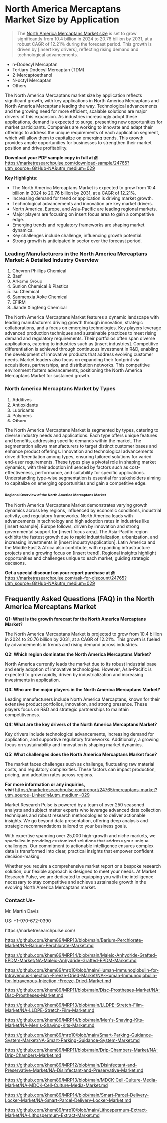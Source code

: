 <h1>North America Mercaptans Market&nbsp;Size by Application</h1><blockquote><p>The <a href="https://marketresearchpulse.com/download-sample/24765?utm_source=GitHub-NA&amp;utm_medium=029">North America Mercaptans Market size</a> is set to grow significantly from 10.4 billion in 2024 to 20.76 billion by 2031, at a robust CAGR of 12.21% during the forecast period. This growth is driven by [insert key drivers], reflecting rising demand and technological advancements.</p></blockquote><ul><li>n-Dodecyl Mercaptan<li> Tertiary Dodecyl Mercaptan (TDM)<li> 2-Mercaptoethanol<li> N-octyl Mercaptan<li> Others</li></ul><p>The North America Mercaptans market size by application reflects significant growth, with key applications in North America Mercaptans and North America Mercaptans leading the way. Technological advancements and the growing need for more efficient, scalable solutions are major drivers of this expansion. As industries increasingly adopt these applications, demand is expected to surge, presenting new opportunities for market participants. Companies are working to innovate and adapt their offerings to address the unique requirements of each application segment, which will allow them to capitalize on emerging trends. This growth provides ample opportunities for businesses to strengthen their market position and drive profitability.</p><p><strong>Download your PDF sample copy in full at @ </strong><a href="https://marketresearchpulse.com/download-sample/24765?utm_source=GitHub-NA&amp;utm_medium=029">https://marketresearchpulse.com/download-sample/24765?utm_source=GitHub-NA&amp;utm_medium=029</a></p><p><strong>Key Highlights: </strong></p><ul><li>The North America Mercaptans Market is expected to grow from 10.4 billion in 2024 to 20.76 billion by 2031, at a CAGR of 12.21%.</li><li>Increasing demand for trend or application is driving market growth.</li><li>Technological advancements and innovation are key market drivers.</li><li>North America, Europe, and Asia-Pacific are leading regional markets.</li><li>Major players are focusing on insert focus area to gain a competitive edge.</li><li>Emerging trends and regulatory frameworks are shaping market dynamics.</li><li>Key challenges include challenge, influencing growth potential.</li><li>Strong growth is anticipated in sector over the forecast period.</li></ul><h3>Leading Manufacturers in the North America Mercaptans Market: A Detailed Industry Overview</h3><ol><li>Chevron Phillips Chemical</li><li>Basf</li><li>Arkema Group</li><li>Sunion Chemical & Plastics</li><li>Isu Chemical</li><li>Sanmenxia Aoke Chemical</li><li>EFIRM</li><li>Jiande Xingfeng Chemical</li></ol><div class="flex max-w-full flex-col flex-grow"><div class="min-h-8 text-message flex w-full flex-col items-end gap-2 whitespace-normal break-words [.text-message+&amp;]:mt-5" dir="auto" data-message-author-role="assistant" data-message-id="fd8432e4-4910-450d-b182-61b7bfb0a01f" data-message-model-slug="gpt-4o"><div class="flex w-full flex-col gap-1 empty:hidden first:pt-[3px]"><div class="markdown prose w-full break-words dark:prose-invert light"><p>The North America Mercaptans Market features a dynamic landscape with leading manufacturers driving growth through innovation, strategic collaborations, and a focus on emerging technologies. Key players leverage advanced production techniques and sustainable practices to meet rising demand and regulatory requirements. Their portfolios often span diverse applications, catering to industries such as [insert industries]. Competitive differentiation is achieved through continuous investment in R&amp;D, enabling the development of innovative products that address evolving customer needs. Market leaders also focus on expanding their footprint via acquisitions, partnerships, and distribution networks. This competitive environment fosters advancements, positioning the North America Mercaptans Market for sustained growth.</p></div></div></div></div><h3>North America Mercaptans Market by Types</h3><ol><li>Additives<li> Antioxidants<li> Lubricants<li> Polymers<li> Others</li></ol><div class="flex max-w-full flex-col flex-grow"><div class="min-h-8 text-message flex w-full flex-col items-end gap-2 whitespace-normal break-words [.text-message+&amp;]:mt-5" dir="auto" data-message-author-role="assistant" data-message-id="084470be-0bb7-4664-bddf-5156b4f41249" data-message-model-slug="gpt-4o-mini"><div class="flex w-full flex-col gap-1 empty:hidden first:pt-[3px]"><div class="markdown prose w-full break-words dark:prose-invert light"><p>The North America Mercaptans Market is segmented by types, catering to diverse industry needs and applications. Each type offers unique features and benefits, addressing specific demands within the market. The segmentation allows manufacturers to target distinct customer bases and enhance product offerings. Innovation and technological advancements drive differentiation among types, ensuring tailored solutions for varied end-user requirements. These types play a pivotal role in shaping market dynamics, with their adoption influenced by factors such as cost-effectiveness, performance, and suitability for specific applications. Understanding type-wise segmentation is essential for stakeholders aiming to capitalize on emerging opportunities and gain a competitive edge.</p></div></div></div></div><h3><span style="font-size: 11px;">Regional Overview of the North America Mercaptans Market</span></h3><div class="flex max-w-full flex-col flex-grow"><div class="min-h-8 text-message flex w-full flex-col items-end gap-2 whitespace-normal break-words [.text-message+&amp;]:mt-5" dir="auto" data-message-author-role="assistant" data-message-id="e9038762-ce64-4e30-91c9-9bd413514231" data-message-model-slug="gpt-4o-mini"><div class="flex w-full flex-col gap-1 empty:hidden first:pt-[3px]"><div class="markdown prose w-full break-words dark:prose-invert light"><p>The North America Mercaptans Market demonstrates varying growth dynamics across key regions, influenced by economic conditions, industrial activity, and regulatory frameworks. North America leads with advancements in technology and high adoption rates in industries like [insert example]. Europe follows, driven by innovation and strong governmental support for [insert focus area]. The Asia-Pacific region exhibits the fastest growth due to rapid industrialization, urbanization, and increasing investments in [insert industry/application]. Latin America and the Middle East &amp; Africa also contribute, with expanding infrastructure projects and a growing focus on [insert trend]. Regional insights highlight opportunities and challenges unique to each market, guiding strategic decisions.</p></div></div></div></div><p><strong>Get a special discount on your report purchase at @ </strong><a href="https://marketresearchpulse.com/ask-for-discount/24765?utm_source=GitHub-NA&amp;utm_medium=029">https://marketresearchpulse.com/ask-for-discount/24765?utm_source=GitHub-NA&amp;utm_medium=029</a></p><h2>Frequently Asked Questions (FAQ) in the North America Mercaptans Market</h2><p><strong>Q1: What is the growth forecast for the North America Mercaptans Market?</strong></p><p>The North America Mercaptans Market is projected to grow from 10.4 billion in 2024 to 20.76 billion by 2031, at a CAGR of 12.21%. This growth is fueled by advancements in trends and rising demand across industries.</p><p><strong>Q2: Which region dominates the North America Mercaptans Market?</strong></p><p>North America currently leads the market due to its robust industrial base and early adoption of innovative technologies. However, Asia-Pacific is expected to grow rapidly, driven by industrialization and increasing investments in application.</p><p><strong>Q3: Who are the major players in the North America Mercaptans Market?</strong></p><p>Leading manufacturers include North America Mercaptans, known for their extensive product portfolios, innovation, and strong presence. These players focus on R&amp;D and strategic partnerships to maintain competitiveness.</p><p><strong>Q4: What are the key drivers of the North America Mercaptans Market?</strong></p><p>Key drivers include technological advancements, increasing demand for application, and supportive regulatory frameworks. Additionally, a growing focus on sustainability and innovation is shaping market dynamics.</p><p><strong>Q5: What challenges does the North America Mercaptans Market face?</strong></p><p>The market faces challenges such as challenge, fluctuating raw material costs, and regulatory complexities. These factors can impact production, pricing, and adoption rates across regions.</p><p><strong>For more information or any inquiries, visit&nbsp;</strong><a href="https://marketresearchpulse.com/report/24765/mercaptans-market?utm_source=Linkedin&utm_medium=029">https://marketresearchpulse.com/report/24765/mercaptans-market?utm_source=Linkedin&utm_medium=029</a></p><p>Market Research Pulse is powered by a team of over 250 seasoned analysts and subject matter experts who leverage advanced data collection techniques and robust research methodologies to deliver actionable insights. We go beyond data presentation, offering deep analysis and strategic recommendations tailored to your business goals.</p><p>With expertise spanning over 25,000 high-growth and niche markets, we specialize in providing customized solutions that address your unique challenges. Our commitment to actionable intelligence ensures complex data is transformed into clear, practical insights that empower confident decision-making.</p><p>Whether you require a comprehensive market report or a bespoke research solution, our flexible approach is designed to meet your needs. At Market Research Pulse, we are dedicated to equipping you with the intelligence necessary to stay competitive and achieve sustainable growth in the evolving North America Mercaptans market.</p><h3><strong>Contact Us-</strong></h3><p>Mr. Martin Davis</p><p>US: +1-970-672-0390</p><p>https://marketresearchpulse.com/</p><p><a href="https://github.com/khem89/MRP13/blob/main/Barium-Perchlorate-Market/NA-Barium-Perchlorate-Market.md">https://github.com/khem89/MRP13/blob/main/Barium-Perchlorate-Market/NA-Barium-Perchlorate-Market.md</a></p><p><a href="https://github.com/khem89/MRP14/blob/main/Maleic-Anhydride-Grafted-EPDM-Market/NA-Maleic-Anhydride-Grafted-EPDM-Market.md">https://github.com/khem89/MRP14/blob/main/Maleic-Anhydride-Grafted-EPDM-Market/NA-Maleic-Anhydride-Grafted-EPDM-Market.md</a></p><p><a href="https://github.com/khem89/mrp10/blob/main/Human-Immunoglobulin-for-Intravenous-Injection,-Freeze-Dried-Market/NA-Human-Immunoglobulin-for-Intravenous-Injection,-Freeze-Dried-Market.md">https://github.com/khem89/mrp10/blob/main/Human-Immunoglobulin-for-Intravenous-Injection,-Freeze-Dried-Market/NA-Human-Immunoglobulin-for-Intravenous-Injection,-Freeze-Dried-Market.md</a></p><p><a href="https://github.com/khem89/MRP11/blob/main/Disc-Prostheses-Market/NA-Disc-Prostheses-Market.md">https://github.com/khem89/MRP11/blob/main/Disc-Prostheses-Market/NA-Disc-Prostheses-Market.md</a></p><p><a href="https://github.com/khem89/MRP13/blob/main/LLDPE-Stretch-Film-Market/NA-LLDPE-Stretch-Film-Market.md">https://github.com/khem89/MRP13/blob/main/LLDPE-Stretch-Film-Market/NA-LLDPE-Stretch-Film-Market.md</a></p><p><a href="https://github.com/khem89/MRP14/blob/main/Men's-Shaving-Kits-Market/NA-Men's-Shaving-Kits-Market.md">https://github.com/khem89/MRP14/blob/main/Men's-Shaving-Kits-Market/NA-Men's-Shaving-Kits-Market.md</a></p><p><a href="https://github.com/khem89/mrp10/blob/main/Smart-Parking-Guidance-System-Market/NA-Smart-Parking-Guidance-System-Market.md">https://github.com/khem89/mrp10/blob/main/Smart-Parking-Guidance-System-Market/NA-Smart-Parking-Guidance-System-Market.md</a></p><p><a href="https://github.com/khem89/MRP11/blob/main/Drip-Chambers-Market/NA-Drip-Chambers-Market.md">https://github.com/khem89/MRP11/blob/main/Drip-Chambers-Market/NA-Drip-Chambers-Market.md</a></p><p><a href="https://github.com/khem89/MRP12/blob/main/Disinfectant-and-Preservative-Market/NA-Disinfectant-and-Preservative-Market.md">https://github.com/khem89/MRP12/blob/main/Disinfectant-and-Preservative-Market/NA-Disinfectant-and-Preservative-Market.md</a></p><p><a href="https://github.com/khem89/MRP13/blob/main/MDCK-Cell-Culture-Media-Market/NA-MDCK-Cell-Culture-Media-Market.md">https://github.com/khem89/MRP13/blob/main/MDCK-Cell-Culture-Media-Market/NA-MDCK-Cell-Culture-Media-Market.md</a></p><p><a href="https://github.com/khem89/MRP14/blob/main/Smart-Parcel-Delivery-Locker-Market/NA-Smart-Parcel-Delivery-Locker-Market.md">https://github.com/khem89/MRP14/blob/main/Smart-Parcel-Delivery-Locker-Market/NA-Smart-Parcel-Delivery-Locker-Market.md</a></p><p><a href="https://github.com/khem89/mrp10/blob/main/Lithospermum-Extract-Market/NA-Lithospermum-Extract-Market.md">https://github.com/khem89/mrp10/blob/main/Lithospermum-Extract-Market/NA-Lithospermum-Extract-Market.md</a></p>
